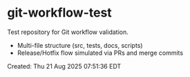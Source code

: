 # git-workflow-test

Test repository for Git workflow validation.

- Multi-file structure (src, tests, docs, scripts)
- Release/Hotfix flow simulated via PRs and merge commits

Created: Thu 21 Aug 2025 07:51:36 EDT
